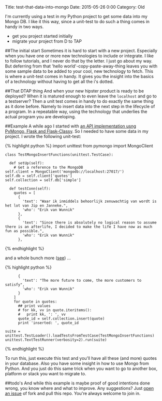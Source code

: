 Title: test-that-data-into-mongo
Date: 2015-05-26 0:00
Category: Old


I'm currently using a test in my Python project to get some data into my Mongo DB. I like it this way, since a unit-test to do such a thing comes in handy in two ways.

* get you project started initially
* migrate your project from D to TAP

##The initial start
Sometimes it is hard to start with a new project. Especially when you have one or more new technologies to include or integrate. I like to follow tutorials, and I never do that by the letter. I just go about my way. But deferring from that 'hello world'-copy-paste-away-thing leaves you with some sample data to be added to your cool, new technology to fetch. This is where a unit-test comes in handy. It gives you the insight into the basics of a technology without having to get all the i's dotted.

##That DTAP thing
And when your new hipster product is ready to be deployed? When it is matured enough to even leave the `localhost` and go to a testserver? Then a unit test comes in handy to do exactly the same thing as it done before. Namely to insert data into the next step in the lifecycle of a program. In a repeatable way, using the technology that underlies the actual program you are developing.

##Example
A while ago I started with [an API implementation usng PyMongo, Flask and Flask-Classy](https://github.com/tuvokki/data-api). So I needed to have some data in my project. I wrote the following unit-test:

{% highlight python %}
    import unittest
	from pymongo import MongoClient
	
	class TestMongoInsertFunctions(unittest.TestCase):
	
	  def setUp(self):
	    # Get a reference to the MongoDB
    self.client = MongoClient('mongodb://localhost:27017/')
    self.db = self.client['quotes']
    self.collection = self.db['simple']

	  def testConn(self):
	    quotes = [
	      {
	        'text': "Waar ik inmiddels behoorlijk zenuwachtig van wordt is het lot van Jip en Janneke.",
	        'who': "Erik van Wunnik"
	      },
	      {
	        'text': "Since there is absolutely no logical reason to assume there is an afterlife, I decided to make the life I have now as much fun as possible.",
	        'who': "Erik van Wunnik"
	      },
{% endhighlight %}

and a whole bunch more ([see](https://github.com/tuvokki/data-api/blob/master/mongo_add_quotes_to_db.py)) ...

{% highlight python %}

	      {
	        'text': "The more future to come, the more customers to satisfy",
	        'who': "Erik van Wunnik"
	      }
	    ]
	    for quote in quotes:
	      ## print values
	      # for kk, vv in quote.iteritems():
	      #   print kk, ': ', vv
	      quote_id = self.collection.insert(quote)
	      print 'inserted: ', quote_id
	
	suite = unittest.TestLoader().loadTestsFromTestCase(TestMongoInsertFunctions)
	unittest.TextTestRunner(verbosity=2).run(suite)
{% endhighlight %}

To run this, just execute this test and you'll have all these (and more) quotes in your database. Also you have some insight in how to use Mongo from Python. And you just do this same trick when you want to go to another box, platform or stack you want to migrate to.

##todo's
And while this example is maybe proof of good intentions done wrong, you know where and what to improve. Any suggestions? Just [open an issue](https://github.com/tuvokki/data-api/issues/new) of fork and pull this repo. You're always welcome to join in.